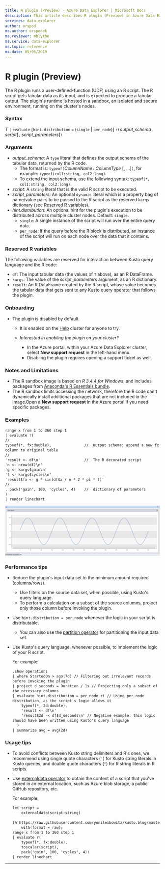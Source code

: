 ```yaml
---
title: R plugin (Preview) - Azure Data Explorer | Microsoft Docs
description: This article describes R plugin (Preview) in Azure Data Explorer.
services: data-explorer
author: orspod
ms.author: orspodek
ms.reviewer: mblythe
ms.service: data-explorer
ms.topic: reference
ms.date: 05/06/2019
---
```

# R plugin (Preview)

The R plugin runs a user-defined-function (UDF) using an R script. The R script gets tabular data as its input, and is expected to produce a tabular output.
The plugin's runtime is hosted in  a sandbox, an isolated and secure environment,  running on the cluster's nodes.

### Syntax

*T* `|` `evaluate` [`hint.distribution` `=` (`single` | `per_node`)] `r(`*output_schema*`,` *script*[`,` *script_parameters*]`)`

### Arguments

* *output_schema*: A `type` literal that defines the output schema of the tabular data, returned by the R code.
    * The format is: `typeof(`*ColumnName*`:` *ColumnType* [, ...]`)`, for example: `typeof(col1:string, col2:long)`.
    * To extend the input schema, use the following syntax: `typeof(*, col1:string, col2:long)`.
* *script*: A `string` literal that is the valid R script to be executed.
* *script_parameters*: An optional `dynamic` literal which is a property bag of name/value pairs to be passed to the
   R script as the reserved `kargs` dictionary (see [Reserved R variables](#reserved-r-variables)).
* *hint.distribution*: An optional hint for the plugin's execution to be distributed across multiple cluster nodes.
   Default: `single`.
    * `single`: A single instance of the script will run over the entire query data.
    * `per_node`: If the query before the R block is distributed, an instance of the script will run on each node over the data that it contains.

### Reserved R variables

The following variables are reserved for interaction between Kusto query language and the R code:

* `df`: The input tabular data (the values of `T` above), as an R DataFrame.
* `kargs`: The value of the *script_parameters* argument, as an R dictionary.
* `result`: An R DataFrame created by the R script, whose value becomes the tabular data that gets sent to
            any Kusto query operator that follows the plugin.

### Onboarding


* The plugin is disabled by default.
    * It is enabled on the  [Help](https://dataexplorer.azure.com/clusters/help) cluster for anyone to try.
    * *Interested in enabling the plugin on your cluster?*
        
		* In the Azure portal, within your Azure Data Explorer cluster, select **New support request** in the left-hand menu.
        * Disabling the plugin requires opening a support ticket as well.

### Notes and Limitations

* The R sandbox image is based on *R 3.4.4 for Windows*, and includes packages from [Anaconda's R Essentials bundle](https://docs.anaconda.com/anaconda/packages/r-language-pkg-docs/).
* The R sandbox limits accessing the network, therefore the R code can't dynamically install additional packages that are
  not included in the image.Open a **New support request** in the Azure portal  if you need specific packages.


### Examples

```kusto
range x from 1 to 360 step 1
| evaluate r(
//
typeof(*, fx:double),               //  Output schema: append a new fx column to original table 
//
'result <- df\n'                    //  The R decorated script
'n <- nrow(df)\n'
'g <- kargs$gain\n'
'f <- kargs$cycles\n'
'result$fx <- g * sin(df$x / n * 2 * pi * f)'
//
, pack('gain', 100, 'cycles', 4)    //  dictionary of parameters
)
| render linechart 
```
![alt text](./images/samples/sine-demo.png "sine-demo")

### Performance tips

* Reduce the plugin's input data set to the minimum amount required (columns/rows).
    * Use filters on the source data set, when possible, using Kusto's query language.
    * To perform a calculation on a subset of the source columns, project only those column before invoking the plugin.
* Use `hint.distribution = per_node` whenever the logic in your script is distributable.
    * You can also use the [partition operator](partitionoperator.md) for partitioning the input data set.
* Use Kusto's query language, whenever possible, to implement the logic of your R script.

    For example:

    ```kusto    
    .show operations
    | where StartedOn > ago(7d) // Filtering out irrelevant records before invoking the plugin
    | project d_seconds = Duration / 1s // Projecting only a subset of the necessary columns
    | evaluate hint.distribution = per_node r( // Using per_node distribution, as the script's logic allows it
        typeof(*, 2d:double),
        'result <- df\n'
        'result$2d -< df$d_seconds\n' // Negative example: this logic should have been written using Kusto's query language
      )
    | summarize avg = avg(2d)
    ```

### Usage tips

* To avoid conflicts between Kusto string delimiters and R's ones, we recommend using single quote characters (`'`) for Kusto string 
  literals in Kusto queries, and double quote characters (`"`) for R string literals in R scripts.
* Use [externaldata operator](externaldata-operator.md) to obtain the content of
  a script that you've stored in an external location, such as Azure blob storage, a public GitHub repository, etc.
  
  For example:

    ```kusto    
    let script = 
        externaldata(script:string)
        [h'https://raw.githubusercontent.com/yonileibowitz/kusto.blog/master/resources/R/sample_script.r']
        with(format = raw);
    range x from 1 to 360 step 1
    | evaluate r(
        typeof(*, fx:double),
        toscalar(script), 
        pack('gain', 100, 'cycles', 4))
    | render linechart 
    ```

---

